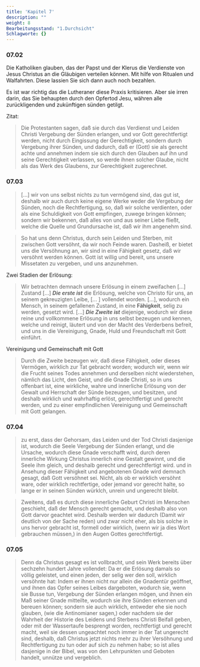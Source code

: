 ```yaml
---
title: 'Kapitel 7'
description: ""
weight: 8
Bearbeitungsstand: "1.Durchsicht"
Schlagworte: {}
---
```


### 07.02

Die Katholiken glauben, das der Papst und der Klerus die Verdienste von Jesus
Christus an die Gläubigen verteilen können. Mit hilfe von Ritualen und
Walfahrten. Diese lassien Sie sich dann auch noch bezahlen.

Es ist war richtig das die Lutheraner diese Praxis kritisieren. Aber sie irren darin, das Sie behaupten durch den Opfertod Jesu, währen alle zurückligenden
und zukünftigen sünden getilgt.

Zitat:

> Die Protestanten sagen, daß sie durch das Verdienst
> und Leiden Christi Vergebung der Sünden
> erlangen, und vor Gott gerechtfertigt werden,
> nicht durch Eingissung der Gerechtigkeit,
> sondern durch Vergebung ihrer Sünden, und
> dadurch, daß er (Gott) sie als gerecht achte und annehmen
> indem sie sich durch den Glauben auf ihn
> und seine Gerechtigkeit verlassen, so werde ihnen
> solcher Glaube, nicht als das Werk des Glaubens,
> zur Gerechtigkeit zugerechnet.

### 07.03

> [...]  wir von uns
> selbst nichts zu tun vermögend sind, das gut ist, deshalb
> wir auch durch keine eigene Werke weder die Vergebung
> der Sünden, noch die Rechtfertigung, so, daß
> wir solche verdienten, oder als eine Schuldigkeit von
> Gott empfingen, zuwege bringen können; sondern wir
> bekennen, daß alles von und aus seiner Liebe fließt,
> welche die Quelle und Grundursache ist, daß wir
> ihm angenehm sind.

> So hat
> uns denn Christus, durch sein Leiden und Sterben, mit
> zwischen Gott versöhnt, da wir noch Feinde waren. Dasheiß,
> er bietet uns die Versöhnung an, wir sind in eine Fähigkeit
> gesetz, daß wir versöhnt werden können. Gott ist
> willig und bereit, uns unsere Missetaten zu vergeben,
> und uns anzunehmen.

Zwei Stadien der Erlösung:

> Wir betrachten demnach unsere Erlösung in einem
> zweifachen [...] Zustand [...]
> ***Die erste ist*** die Erlösung, welche von Christo für
> uns, an seinem gekreuzigten Leibe, [... ] vollendet worden.
> [...], wodurch ein Mensch, in seinem
> gefallenen Zustand, in eine **Fähigkeit**, selig zu werden,
> gesetzt wird. [...]
> ***Die Zweite ist*** diejenige, wodurch wir diese reine
> und vollkommene Erlösung in uns selbst bezeugen und
> kennen, welche und reinigt, läutert und von der Macht
> des Verderbens  befreit, und uns in die Vereinigung,
> Gnade, Huld und Freundschaft mit Gott einführt.

Vereinigung und Gemeinschaft mit Gott

> Durch die Zweite bezeugen wir, daß diese Fähigkeit,
> oder dieses Vermögen, wirklich zur Tat gebracht
> worden; wodurch wir, wenn wir die Frucht
> seines Todes annehmen und derselben nicht wiederstehen,
> nämlich das Licht, den Geist, und die Gnade
> Christi, so in uns offenbart ist, eine wirkliche, wahre
> und innerliche Erlösung von der Gewalt und Herrschaft
> der Sünde bezeugen, und besitzen, und deshalb wirklich
> und wahrhaftig erlöst, gerechtfertigt und gerecht
> werden, und zu einer empfindlichen Vereinigung und
> Gemeinschaft mit Gott gelangen.

### 07.04

>  zu erst, dass der Gehorsam, das Leiden
> und der Tod Christi dasjenige ist, wodurch die
> Seele Vergebung der Sünden erlangt, und die
> Ursache, wodurch diese Gnade verschafft wird,
> durch deren innerliche Wirkung Christus innerlich
> eine Gestalt gewinnt, und die Seele ihm
> gleich, und deshalb gerecht und gerechtfertigt wird.
> und in Ansehung dieser Fähigkeit und angebotenen
> Gnade wird demnach gesagt, daß Gott versöhnet
> sei. Nicht, als ob er wirklich versöhnt ware,
> oder wirklich rechtfertige, oder jemand vor gerecht
> halte, so lange er in seinen Sünden würklch, unrein
> und ungerecht bleibt.

> Zweitens, daß es durch diese innerliche Geburt
> Christi im Menschen geschieht, daß der Mensch
> gerecht gemacht, und deshalb also von Gott
> darvor geachtet wird. Deshalb werden wir
> dadurch (Damit wir deutlich von der Sache reden)
> und zwar nicht eher, als bis solche in uns hervor gebracht
> ist, formell oder wirklich, (wenn wir ja
> dies Wort gebrauchen müssen,) in den Augen Gottes
> gerechtfertigt.


### 07.05

> Denn da Christus gesagt
> es ist vollbracht, und sein Werk bereits über sechzehn
> hundert Jahre vollendet: Da er die Erlösung damals
> so völlig geleistet, und einen jeden, der selig wer
> den soll, wirklich versöhnte hat: Indem er ihnen nicht
> nur allein die Gnadentür geöffnet, und ihnen das
> Opfer seines Leibes dargeboten, wodurch sie, wenn
> sie Busse tun, Vergebung der Sünden erlangen mögen,
> und ihnen ein Maß seiner Gnade mitteilte, wodurch
> sie ihre Sünden erkennen und bereuen können;
> sondern sie auch wirklich, entweder ehe sie noch glauben,
> (wie die Antinomianer sagen,) oder nachdem sie der
> Wahrheit der Historie des Leidens und Sterbens
> Christi Beifall geben, oder mit der Wassertaufe besprengt
> worden, rechtfertigt und gerecht macht,
> weil sie dessen ungeachtet noch immer in der Tat ungerecht
> sind, deshalb, daß Christus jetzt nichts mehr zu ihrer
> Versöhnung und Rechtfertigung zu tun oder auf sich zu
> nehmen habe; so ist alles dasjenige in der Bibel, was
> von den Lehrpunkten und Geboten handelt, unnütze
> und vergeblich.